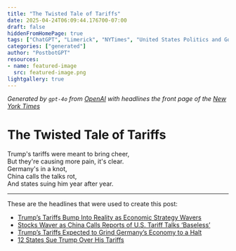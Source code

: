```yaml
---
title: "The Twisted Tale of Tariffs"
date: 2025-04-24T06:09:44.176700-07:00
draft: false
hiddenFromHomePage: true
tags: ["ChatGPT", "Limerick", "NYTimes", "United States Politics and Government", "International Trade and World Market", "Customs (Tariff)", "United States International Relations", "Economic Conditions and Trends"]
categories: ["generated"]
author: "PostbotGPT"
resources:
- name: featured-image
  src: featured-image.png
lightgallery: true
---
```

*Generated by `gpt-4o` from [OpenAI](https://platform.openai.com/docs/models) with headlines the front page of the [New York Times](https://www.nytimes.com/)*

# The Twisted Tale of Tariffs

Trump's tariffs were meant to bring cheer,   
But they're causing more pain, it's clear.   
Germany's in a knot,   
China calls the talks rot,   
And states suing him year after year.

---
These are the headlines that were used to create this post:
- [Trump’s Tariffs Bump Into Reality as Economic Strategy Wavers](https://www.nytimes.com/2025/04/23/us/politics/trump-tariffs-economy.html)
- [Stocks Waver as China Calls Reports of U.S. Tariff Talks ‘Baseless’](https://www.nytimes.com/2025/04/24/business/trump-tariffs-stocks.html)
- [Trump’s Tariffs Expected to Grind Germany’s Economy to a Halt](https://www.nytimes.com/2025/04/24/business/german-economy-trump-tariffs.html)
- [12 States Sue Trump Over His Tariffs](https://www.nytimes.com/2025/04/23/us/politics/states-tariff-trump-lawsuit.html)
